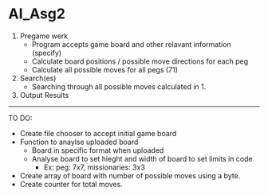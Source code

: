 # AI_Asg2

1. Pregame werk
    * Program accepts game board and other relavant information (specify)
    * Calculate board positions / possible move directions for each peg
    * Calculate all possible moves for all pegs (71)
2. Search(es)
    * Searching through all possible moves calculated in 1. 
3. Output Results
-----------------------------------------------------------------------------
TO DO: 
  * Create file chooser to accept initial game board
  * Function to anaylse uploaded board
      * Board in specific format when uploaded
      * Analyse board to set hieght and width of board to set limits in code  
          * Ex: peg: 7x7, missionaries: 3x3
  * Create array of board with number of possible moves using a byte. 
  * Create counter for total moves. 
